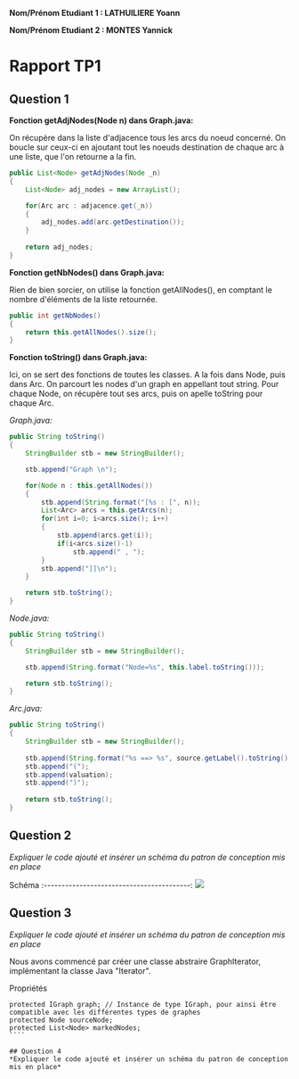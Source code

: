 **Nom/Prénom Etudiant 1 : LATHUILIERE Yoann**

**Nom/Prénom Etudiant 2 : MONTES Yannick**

# Rapport TP1

## Question 1

**Fonction getAdjNodes(Node n) dans Graph.java:**

On récupère dans la liste d'adjacence tous les arcs du noeud concerné. On boucle sur ceux-ci en ajoutant tout les noeuds destination de chaque arc à une liste, que l'on retourne a la fin.

```java
public List<Node> getAdjNodes(Node _n)
{
	List<Node> adj_nodes = new ArrayList();

	for(Arc arc : adjacence.get(_n))
	{
    	adj_nodes.add(arc.getDestination());
	}
 
	return adj_nodes;
}
```

**Fonction getNbNodes() dans Graph.java:**

Rien de bien sorcier, on utilise la fonction getAllNodes(), en comptant le nombre d'éléments de la liste retournée.

```java
public int getNbNodes()
{	
	return this.getAllNodes().size();
}
```

**Fonction toString() dans Graph.java:**

Ici, on se sert des fonctions de toutes les classes. A la fois dans Node, puis dans Arc.
On parcourt les nodes d'un graph en appellant tout string. Pour chaque Node, on récupère tout ses arcs, puis on apelle toString pour chaque Arc.

*Graph.java:*
```java
public String toString() 
{
    StringBuilder stb = new StringBuilder();

    stb.append("Graph \n");

    for(Node n : this.getAllNodes())
    {
        stb.append(String.format("[%s : [", n));
        List<Arc> arcs = this.getArcs(n);
        for(int i=0; i<arcs.size(); i++)
        {
            stb.append(arcs.get(i));
            if(i<arcs.size()-1)
                stb.append(" , ");
        }
        stb.append("]]\n");
    }

    return stb.toString();
}
```

*Node.java:*
```java
public String toString() 
{
    StringBuilder stb = new StringBuilder();

    stb.append(String.format("Node=%s", this.label.toString()));

    return stb.toString();
}
```

*Arc.java:*
```java
public String toString() 
{
    StringBuilder stb = new StringBuilder(); 
    
    stb.append(String.format("%s ==> %s", source.getLabel().toString(), destination.getLabel().toString()));
    stb.append("(");
    stb.append(valuation);
    stb.append(")");
    
    return stb.toString();
}
```

## Question 2
*Expliquer le code ajouté et insérer un schéma du patron de conception mis en place*

Schéma
:-----------------------------------------:
![](/images/packgraph.png?raw=true)

## Question 3
*Expliquer le code ajouté et insérer un schéma du patron de conception mis en place*

Nous avons commencé par créer une classe abstraire GraphIterator, implémentant la classe Java "Iterator".

Propriétés
`````
protected IGraph graph; // Instance de type IGraph, pour ainsi être compatible avec les différentes types de graphes
protected Node sourceNode;
protected List<Node> markedNodes;
````

## Question 4
*Expliquer le code ajouté et insérer un schéma du patron de conception mis en place*
